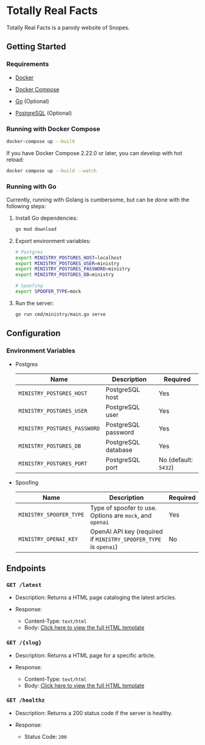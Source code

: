 # Totally Real Facts

Totally Real Facts is a parody website of Snopes.

## Getting Started

### Requirements

- [Docker](https://www.docker.com/)

- [Docker Compose](https://docs.docker.com/compose/)

- [Go](https://golang.org/) (Optional)

- [PostgreSQL](https://www.postgresql.org/) (Optional)

### Running with Docker Compose

```bash
docker-compose up --build
```

If you have Docker Compose 2.22.0 or later, you can develop with hot reload:

```bash
docker compose up --build --watch
```

### Running with Go

Currently, running with Golang is cumbersome, but can be done with the following steps:

1. Install Go dependencies:

    ```bash
    go mod download
    ```

2. Export environment variables:

    ```bash
    # Postgres
    export MINISTRY_POSTGRES_HOST=localhost
    export MINISTRY_POSTGRES_USER=ministry
    export MINISTRY_POSTGRES_PASSWORD=ministry
    export MINISTRY_POSTGRES_DB=ministry

    # Spoofing
    export SPOOFER_TYPE=mock
    ```

3. Run the server:

    ```bash
    go run cmd/ministry/main.go serve
    ```

## Configuration

### Environment Variables

- Postgres

    | Name | Description | Required |
    | --- | --- | --- |
    | `MINISTRY_POSTGRES_HOST` | PostgreSQL host | Yes |
    | `MINISTRY_POSTGRES_USER` | PostgreSQL user | Yes |
    | `MINISTRY_POSTGRES_PASSWORD` | PostgreSQL password | Yes |
    | `MINISTRY_POSTGRES_DB` | PostgreSQL database | Yes |
    | `MINISTRY_POSTGRES_PORT` | PostgreSQL port | No (default: `5432`) |

- Spoofing

    | Name | Description | Required |
    | --- | --- | --- |
    | `MINISTRY_SPOOFER_TYPE` | Type of spoofer to use. Options are `mock`, and `openai` | Yes |
    | `MINISTRY_OPENAI_KEY` | OpenAI API key (required if `MINISTRY_SPOOFER_TYPE` is `openai`) | No |

## Endpoints

### `GET /latest`

- Description: Returns a HTML page cataloging the latest articles.

- Response:
  - Content-Type: `text/html`
  - Body: [Click here to view the full HTML template](./templates/latest.html)

### `GET /{slug}`

- Description: Returns a HTML page for a specific article.

- Response:
  - Content-Type: `text/html`
  - Body: [Click here to view the full HTML template](./templates/article.html)

### `GET /healthz`

- Description: Returns a 200 status code if the server is healthy.

- Response:
  - Status Code: `200`
